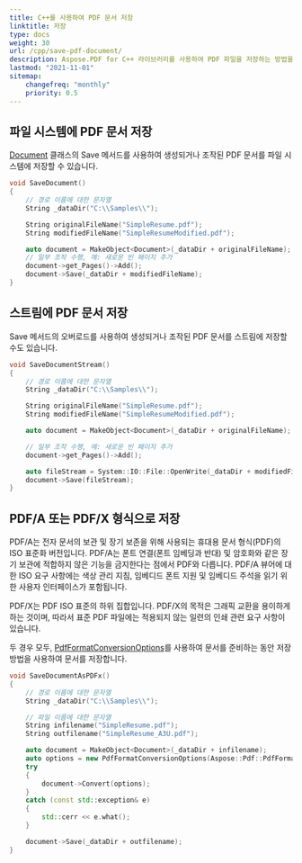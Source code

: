 ```yaml
---
title: C++를 사용하여 PDF 문서 저장
linktitle: 저장
type: docs
weight: 30
url: /cpp/save-pdf-document/
description: Aspose.PDF for C++ 라이브러리를 사용하여 PDF 파일을 저장하는 방법을 배우세요.
lastmod: "2021-11-01"
sitemap:
    changefreq: "monthly"
    priority: 0.5
---
```


## 파일 시스템에 PDF 문서 저장

[Document](https://reference.aspose.com/pdf/cpp/class/aspose.pdf.document) 클래스의 Save 메서드를 사용하여 생성되거나 조작된 PDF 문서를 파일 시스템에 저장할 수 있습니다.

```cpp
void SaveDocument()
{
    // 경로 이름에 대한 문자열
    String _dataDir("C:\\Samples\\");

    String originalFileName("SimpleResume.pdf");
    String modifiedFileName("SimpleResumeModified.pdf");

    auto document = MakeObject<Document>(_dataDir + originalFileName);
    // 일부 조작 수행, 예: 새로운 빈 페이지 추가
    document->get_Pages()->Add();
    document->Save(_dataDir + modifiedFileName);
}
```

## 스트림에 PDF 문서 저장

Save 메서드의 오버로드를 사용하여 생성되거나 조작된 PDF 문서를 스트림에 저장할 수도 있습니다.

```cpp
void SaveDocumentStream()
{
    // 경로 이름에 대한 문자열
    String _dataDir("C:\\Samples\\");

    String originalFileName("SimpleResume.pdf");
    String modifiedFileName("SimpleResumeModified.pdf");

    auto document = MakeObject<Document>(_dataDir + originalFileName);

    // 일부 조작 수행, 예: 새로운 빈 페이지 추가
    document->get_Pages()->Add();

    auto fileStream = System::IO::File::OpenWrite(_dataDir + modifiedFileName);
    document->Save(fileStream);
}
```

## PDF/A 또는 PDF/X 형식으로 저장

PDF/A는 전자 문서의 보관 및 장기 보존을 위해 사용되는 휴대용 문서 형식(PDF)의 ISO 표준화 버전입니다. PDF/A는 폰트 연결(폰트 임베딩과 반대) 및 암호화와 같은 장기 보관에 적합하지 않은 기능을 금지한다는 점에서 PDF와 다릅니다. PDF/A 뷰어에 대한 ISO 요구 사항에는 색상 관리 지침, 임베디드 폰트 지원 및 임베디드 주석을 읽기 위한 사용자 인터페이스가 포함됩니다.

PDF/X는 PDF ISO 표준의 하위 집합입니다. PDF/X의 목적은 그래픽 교환을 용이하게 하는 것이며, 따라서 표준 PDF 파일에는 적용되지 않는 일련의 인쇄 관련 요구 사항이 있습니다.

두 경우 모두, [PdfFormatConversionOptions](https://reference.aspose.com/pdf/cpp/class/aspose.pdf.pdf_format_conversion_options)를 사용하여 문서를 준비하는 동안 저장 방법을 사용하여 문서를 저장합니다.

```cpp
void SaveDocumentAsPDFx()
{
    // 경로 이름에 대한 문자열
    String _dataDir("C:\\Samples\\");

    // 파일 이름에 대한 문자열
    String infilename("SimpleResume.pdf");
    String outfilename("SimpleResume_A3U.pdf");

    auto document = MakeObject<Document>(_dataDir + infilename);
    auto options = new PdfFormatConversionOptions(Aspose::Pdf::PdfFormat::PDF_A_3U);
    try
    {
        document->Convert(options);
    }
    catch (const std::exception& e)
    {
        std::cerr << e.what();
    }

    document->Save(_dataDir + outfilename);
}
```